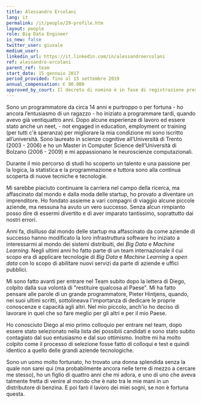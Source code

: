 ```yaml
---
title: Alessandro Ercolani
lang: it
permalink: /it/people/29-profile.htm
layout: people
role: Big Data Engineer
is_new: false
twitter_user: giuxale
medium_user:
linkedin_url: https://it.linkedin.com/in/alessandroercolani
ref: alessandro-ercolani
parent_ref: team
start_date: 15 gennaio 2017
period_provided: fino al 15 settembre 2019
annual_compensation: € 90.000
approved_by_court: Il decreto di nomina è in fase di registrazione presso la Corte dei Conti.
---
```

Sono un programmatore da circa 14 anni e purtroppo o per fortuna - ho ancora l’entusiasmo di un ragazzo - ho iniziato a programmare tardi, quando avevo già ventiquattro anni. Dopo alcune esperienze di lavoro ed essere stato anche un neet, - not engaged in education, employment or training (per tutti c'è speranza) per migliorare la mia condizione mi sono iscritto all’universitá. Sono laureato in scienze cognitive all’Università di Trento (2003 - 2006) e ho un Master in Computer Science dell’Università di Bolzano (2006 - 2009) e mi appassionano le neuroscienze computazionali.

Durante il mio percorso di studi ho scoperto un talento e una passione per la logica, la statistica e la programmazione e tuttora sono alla continua scoperta di nuove tecniche e tecnologie.

Mi sarebbe piaciuto continuare la  carriera nel campo della ricerca, ma affascinato dal mondo e dalla moda delle startup, ho provato a diventare un imprenditore. Ho fondato assieme a vari compagni di viaggio alcune piccole aziende,  ma nessuna ha avuto un vero successo. Senza alcun rimpianto posso dire di essermi divertito e di aver imparato tantissimo, soprattutto dai nostri errori.  

Anni fa, disilluso dal mondo delle startup ma affascinato da come aziende di successo hanno modificato la loro infrastruttura software ho iniziato a interessarmi al mondo dei sistemi distribuiti, dei *Big Data* e *Machine Learning*. Negli ultimi anni ho fatto parte di un team internazionale il cui scopo era di applicare tecnologie di *Big Data* e *Machine Learning* a *open data* con lo scopo di abilitare nuovi servizi da parte di aziende e uffici pubblici.

Mi sono fatto avanti per entrare nel Team subito dopo la lettera di Diego, colpito dalla sua volontà di "restituire qualcosa al Paese". Mi ha fatto pensare alle parole di un grande programmatore, Pieter Hintjens, quando, nei suoi ultimi scritti, sottolineava l'importanza di dedicare le proprie conoscenze e capacità agli altri. Nel mio piccolo, anch'io ho deciso di lavorare in quel che so fare meglio per gli altri e per il mio Paese.

Ho conosciuto Diego al mio primo colloquio per entrare nel team, dopo essere stato selezionato nella lista dei possibili candidati e sono stato subito contagiato dal suo entusiasmo e dal suo ottimismo. Inoltre mi ha molto colpito come il processo di selezione fosse fatto di colloqui e test e quindi identico a quello delle grandi aziende tecnologiche.

Sono un uomo molto fortunato, ho trovato una donna splendida senza la quale non sarei qui (ma probabilmente ancora nelle terre di mezzo a cercare me stesso), ho un figlio di quattro anni che mi adora, e uno di uno che aveva talmente fretta di venire al mondo che è nato tra le mie mani in un distributore di benzina. E poi farò il lavoro dei miei sogni, se non è fortuna questa.
